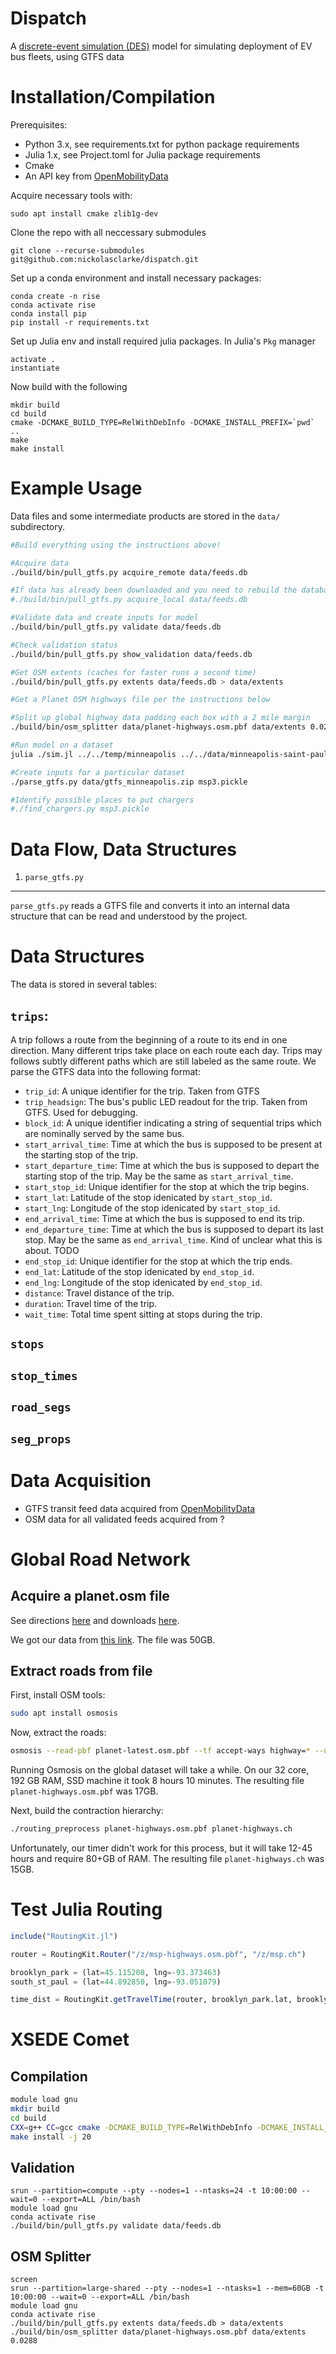 # Dispatch

A [discrete-event simulation (DES)](https://en.wikipedia.org/wiki/Discrete-event_simulation) model for simulating deployment of EV bus fleets, using GTFS data

Installation/Compilation
===========================
Prerequisites:
  - Python 3.x, see requirements.txt for python package requirements
  - Julia 1.x, see Project.toml for Julia package requirements
  - Cmake
  - An API key from [OpenMobilityData](https://transitfeeds.com/api/keys)

Acquire necessary tools with:

    sudo apt install cmake zlib1g-dev

Clone the repo with all neccessary submodules

    git clone --recurse-submodules git@github.com:nickolasclarke/dispatch.git

Set up a conda environment and install necessary packages:

    conda create -n rise
    conda activate rise
    conda install pip
    pip install -r requirements.txt
    

Set up Julia env and install required julia packages. In Julia's `Pkg` manager

    activate .
    instantiate

Now build with the following

    mkdir build
    cd build
    cmake -DCMAKE_BUILD_TYPE=RelWithDebInfo -DCMAKE_INSTALL_PREFIX=`pwd` ..
    make
    make install



Example Usage
===========================

Data files and some intermediate products are stored in the `data/`
subdirectory.

```bash
#Build everything using the instructions above!

#Acquire data
./build/bin/pull_gtfs.py acquire_remote data/feeds.db

#If data has already been downloaded and you need to rebuild the database use:
#./build/bin/pull_gtfs.py acquire_local data/feeds.db

#Validate data and create inputs for model
./build/bin/pull_gtfs.py validate data/feeds.db

#Check validation status
./build/bin/pull_gtfs.py show_validation data/feeds.db

#Get OSM extents (caches for faster runs a second time)
./build/bin/pull_gtfs.py extents data/feeds.db > data/extents

#Get a Planet OSM highways file per the instructions below

#Split up global highway data padding each box with a 2 mile margin
./build/bin/osm_splitter data/planet-highways.osm.pbf data/extents 0.0288

#Run model on a dataset
julia ./sim.jl ../../temp/minneapolis ../../data/minneapolis-saint-paul_minnesota.osm.pbf ../../data/depots_minneapolis.csv /z/out

#Create inputs for a particular dataset
./parse_gtfs.py data/gtfs_minneapolis.zip msp3.pickle

#Identify possible places to put chargers
#./find_chargers.py msp3.pickle
```



Data Flow, Data Structures
===========================

1. `parse_gtfs.py`
---------------------------

`parse_gtfs.py` reads a GTFS file and converts it into an internal data
structure that can be read and understood by the project.



# Data Structures

The data is stored in several tables:

## `trips`:

A trip follows a route from the beginning of a route to its end in one
direction. Many different trips take place on each route each day. Trips may
follows subtly different paths which are still labeled as the same route. We
parse the GTFS data into the following format:

 * `trip_id`:              A unique identifier for the trip. Taken from GTFS
 * `trip_headsign`:        The bus's public LED readout for the trip. Taken from 
                           GTFS. Used for debugging.
 * `block_id`:             A unique identifier indicating a string of sequential 
                           trips which are nominally served by the same bus.
 * `start_arrival_time`:   Time at which the bus is supposed to be present at 
                           the starting stop of the trip.
 * `start_departure_time`: Time at which the bus is supposed to depart the 
                           starting stop of the trip. May be the same as
                           `start_arrival_time`.
 * `start_stop_id`:        Unique identifier for the stop at which the trip begins.
 * `start_lat`:            Latitude of the stop idenicated by `start_stop_id`.
 * `start_lng`:            Longitude of the stop idenicated by `start_stop_id`.
 * `end_arrival_time`:     Time at which the bus is supposed to end its trip.
 * `end_departure_time`:   Time at which the bus is supposed to depart its last 
                           stop. May be the same as `end_arrival_time`. Kind of
                           unclear what this is about. TODO
 * `end_stop_id`:          Unique identifier for the stop at which the trip ends.
 * `end_lat`:              Latitude of the stop idenicated by `end_stop_id`.
 * `end_lng`:              Longitude of the stop idenicated by `end_stop_id`.
 * `distance`:             Travel distance of the trip.
 * `duration`:             Travel time of the trip.
 * `wait_time`:            Total time spent sitting at stops during the trip.

## `stops`

## `stop_times`

## `road_segs`

## `seg_props`





Data Acquisition
===========================

- GTFS transit feed data acquired from [OpenMobilityData](https://transitfeeds.com)
- OSM data for all validated feeds acquired from ?





Global Road Network
===========================

Acquire a planet.osm file
-------------------------

See directions [here](https://wiki.openstreetmap.org/wiki/Downloading_data) and
downloads [here](https://planet.openstreetmap.org/).

We got our data from [this link](https://free.nchc.org.tw/osm.planet/pbf/planet-latest.osm.pbf). The file was 50GB.


Extract roads from file
-------------------------

First, install OSM tools:
```bash
sudo apt install osmosis
```
Now, extract the roads:
```bash
osmosis --read-pbf planet-latest.osm.pbf --tf accept-ways highway=* --used-node --write-pbf planet-highways.osm.pbf
```
Running Osmosis on the global dataset will take a while. On our 32 core, 192 GB
RAM, SSD machine it took 8 hours 10 minutes. The resulting file `planet-highways.osm.pbf` was 17GB.

Next, build the contraction hierarchy:
```bash
./routing_preprocess planet-highways.osm.pbf planet-highways.ch
```
Unfortunately, our timer didn't work for this process, but it will take 12-45
hours and require 80+GB of RAM. The resulting file `planet-highways.ch` was 15GB.



Test Julia Routing
=========================

```julia
include("RoutingKit.jl")

router = RoutingKit.Router("/z/msp-highways.osm.pbf", "/z/msp.ch")

brooklyn_park = (lat=45.115208, lng=-93.373463)
south_st_paul = (lat=44.892850, lng=-93.051079)

time_dist = RoutingKit.getTravelTime(router, brooklyn_park.lat, brooklyn_park.lng, south_st_paul.lat, south_st_paul.lng, 3000)
```



XSEDE Comet
=========================

Compilation
-------------------------
```bash
module load gnu
mkdir build
cd build
CXX=g++ CC=gcc cmake -DCMAKE_BUILD_TYPE=RelWithDebInfo -DCMAKE_INSTALL_PREFIX=`pwd` ..
make install -j 20
```


Validation
-------------------------
```screen
srun --partition=compute --pty --nodes=1 --ntasks=24 -t 10:00:00 --wait=0 --export=ALL /bin/bash
module load gnu
conda activate rise
./build/bin/pull_gtfs.py validate data/feeds.db
```

OSM Splitter
-------------------------
```
screen
srun --partition=large-shared --pty --nodes=1 --ntasks=1 --mem=60GB -t 10:00:00 --wait=0 --export=ALL /bin/bash
module load gnu
conda activate rise
./build/bin/pull_gtfs.py extents data/feeds.db > data/extents
./build/bin/osm_splitter data/planet-highways.osm.pbf data/extents 0.0288
```
